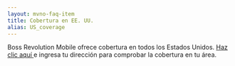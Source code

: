 ```yaml
---
layout: mvno-faq-item
title: Cobertura en EE. UU.
alias: US_coverage
---
```


Boss Revolution Mobile ofrece cobertura en todos los Estados Unidos.  <a href="index.html#coverage" target="_blank">Haz clic aquí </a> e ingresa tu dirección para comprobar la cobertura en tu área. 
